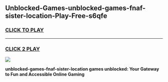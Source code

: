 
## Unblocked-Games-unblocked-games-fnaf-sister-location-Play-Free-s6qfe
<h3>
<a href="https://premium76.site?title=unblocked-games-fnaf-sister-location&ref=21A">CLICK TO PLAY</a></h3>
<hr>

<h3>
<a href="https://premium76.site?title=unblocked-games-fnaf-sister-location&ref=21A">CLICK 2 PLAY</a>
  
</h3>

<a href="https://premium76.site?title=unblocked-games-fnaf-sister-location&ref=21A"><img src="https://clearcache.store/games.png"></a>


**unblocked-games-fnaf-sister-location games unblocked: Your Gateway to Fun and Accessible Online Gaming**
